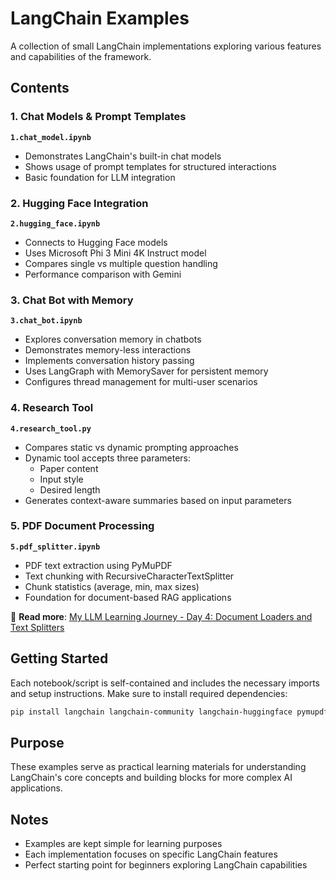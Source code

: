 # LangChain Examples

A collection of small LangChain implementations exploring various features and capabilities of the framework.

## Contents

### 1. Chat Models & Prompt Templates
**`1.chat_model.ipynb`**
- Demonstrates LangChain's built-in chat models
- Shows usage of prompt templates for structured interactions
- Basic foundation for LLM integration

### 2. Hugging Face Integration
**`2.hugging_face.ipynb`**
- Connects to Hugging Face models
- Uses Microsoft Phi 3 Mini 4K Instruct model
- Compares single vs multiple question handling
- Performance comparison with Gemini

### 3. Chat Bot with Memory
**`3.chat_bot.ipynb`**
- Explores conversation memory in chatbots
- Demonstrates memory-less interactions
- Implements conversation history passing
- Uses LangGraph with MemorySaver for persistent memory
- Configures thread management for multi-user scenarios

### 4. Research Tool
**`4.research_tool.py`**
- Compares static vs dynamic prompting approaches
- Dynamic tool accepts three parameters:
  - Paper content
  - Input style
  - Desired length
- Generates context-aware summaries based on input parameters

### 5. PDF Document Processing
**`5.pdf_splitter.ipynb`**
- PDF text extraction using PyMuPDF
- Text chunking with RecursiveCharacterTextSplitter
- Chunk statistics (average, min, max sizes)
- Foundation for document-based RAG applications

📖 **Read more**: [My LLM Learning Journey - Day 4: Document Loaders and Text Splitters](https://medium.com/@aarshita08/my-llm-learning-journey-day-4-document-loaders-and-text-splitters-571da8e7fff9)

## Getting Started

Each notebook/script is self-contained and includes the necessary imports and setup instructions. Make sure to install required dependencies:

```bash
pip install langchain langchain-community langchain-huggingface pymupdf
```

## Purpose

These examples serve as practical learning materials for understanding LangChain's core concepts and building blocks for more complex AI applications.

## Notes

- Examples are kept simple for learning purposes
- Each implementation focuses on specific LangChain features
- Perfect starting point for beginners exploring LangChain capabilities